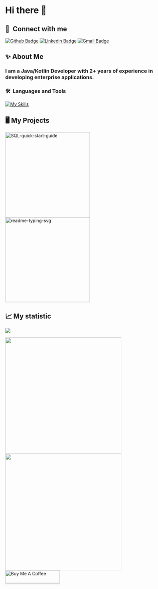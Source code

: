# Hi there 👋

## 🔗 &nbsp;**Connect with me**

[![Github Badge](http://img.shields.io/badge/-Github-black?style=flat-square&logo=github&link=https://github.com/joleksiysurovtsev/)](https://github.com/joleksiysurovtsev/) 
[![Linkedin Badge](https://img.shields.io/badge/-LinkedIn-blue?style=flat-square&logo=Linkedin&logoColor=white&link=https://www.linkedin.com/in/oleksiy-surovtsev/)](https://www.linkedin.com/in/oleksiy-surovtsev)
[![Gmail Badge](https://img.shields.io/badge/-Gmail-d14836?style=flat-square&logo=Gmail&logoColor=white&link=mailto:defcon.joleksiysurovtsev@gmail.com)](mailto:defcon.joleksiysurovtsev@gmail.com)

## ✨  About Me
### I am a Java/Kotlin Developer with 2+ years of experience in developing enterprise applications.
### 🛠️&nbsp;&nbsp;Languages&nbsp;and&nbsp;Tools

[![My Skills](https://skillicons.dev/icons?i=java,kotlin,spring,html,css,javascript,docker,git,gitlab,gradle,idea,jenkins,kubernetes,md,mysql,postgres,maven,kafka&perline=9)](https://skillicons.dev)


## 🖥️ My Projects

 <p align="left">
    <a href="https://github.com/joleksiysurovtsev/SQL-quick-start-guide"><img width="270" src="https://denvercoder1-github-readme-stats.vercel.app/api/pin/?username=joleksiysurovtsev&repo=SQL-quick-start-guide&theme=react&bg_color=1F222E&title_color=F85D7F&hide_border=true&icon_color=F8D866&show_icons=false" alt="SQL-quick-start-guide">     </a>
    <a href="https://github.com/joleksiysurovtsev/Spring-microservices-in-action"><img width="270" src="https://denvercoder1-github-readme-stats.vercel.app/api/pin/?username=joleksiysurovtsev&repo=Spring-microservices-in-action&theme=react&bg_color=1F222E&title_color=F85D7F&hide_border=true&icon_color=F8D866&show_icons=false" alt="readme-typing-svg">   </a>
 </p>

## 📈 My statistic
  
![](http://github-profile-summary-cards.vercel.app/api/cards/profile-details?username=joleksiysurovtsev&theme=dracula) <br>

<a href="https://github.com/anuraghazra/github-readme-stats">
  <img align="left" width="370" src="https://github-readme-stats.vercel.app/api?username=joleksiysurovtsev&show_icons=true&theme=dracula" />
</a>
<a href="https://github.com/anuraghazra/convoychat">
  <img align="left" width="370" src="https://github-readme-stats.vercel.app/api/top-langs/?username=joleksiysurovtsev&layout=compact&theme=dracula" />
</a>


 <p align="left">
<a href="https://www.buymeacoffee.com/oleksiysur" target="_blank"><img src="https://www.buymeacoffee.com/assets/img/custom_images/orange_img.png" alt="Buy Me A Coffee" style="height: 41px !important;width: 174px !important;box-shadow: 0px 3px 2px 0px rgba(190, 190, 190, 0.5) !important;-webkit-box-shadow: 0px 3px 2px 0px rgba(190, 190, 190, 0.5) !important;" ></a>
</p>
